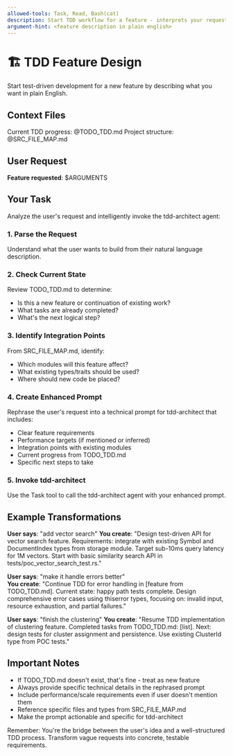 ```yaml
---
allowed-tools: Task, Read, Bash(cat)
description: Start TDD workflow for a feature - interprets your request and invokes tdd-architect
argument-hint: <feature description in plain english>
---
```


# 🏗️ TDD Feature Design

Start test-driven development for a new feature by describing what you want in plain English.

## Context Files

Current TDD progress: @TODO_TDD.md
Project structure: @SRC_FILE_MAP.md

## User Request
**Feature requested**: $ARGUMENTS

## Your Task

Analyze the user's request and intelligently invoke the tdd-architect agent:

### 1. Parse the Request
Understand what the user wants to build from their natural language description.

### 2. Check Current State
Review TODO_TDD.md to determine:
- Is this a new feature or continuation of existing work?
- What tasks are already completed?
- What's the next logical step?

### 3. Identify Integration Points
From SRC_FILE_MAP.md, identify:
- Which modules will this feature affect?
- What existing types/traits should be used?
- Where should new code be placed?

### 4. Create Enhanced Prompt
Rephrase the user's request into a technical prompt for tdd-architect that includes:
- Clear feature requirements
- Performance targets (if mentioned or inferred)
- Integration points with existing modules
- Current progress from TODO_TDD.md
- Specific next steps to take

### 5. Invoke tdd-architect
Use the Task tool to call the tdd-architect agent with your enhanced prompt.

## Example Transformations

**User says**: "add vector search"
**You create**: "Design test-driven API for vector search feature. Requirements: integrate with existing Symbol and DocumentIndex types from storage module. Target sub-10ms query latency for 1M vectors. Start with basic similarity search API in tests/poc_vector_search_test.rs."

**User says**: "make it handle errors better"  
**You create**: "Continue TDD for error handling in [feature from TODO_TDD.md]. Current state: happy path tests complete. Design comprehensive error cases using thiserror types, focusing on: invalid input, resource exhaustion, and partial failures."

**User says**: "finish the clustering"
**You create**: "Resume TDD implementation of clustering feature. Completed tasks from TODO_TDD.md: [list]. Next: design tests for cluster assignment and persistence. Use existing ClusterId type from POC tests."

## Important Notes

- If TODO_TDD.md doesn't exist, that's fine - treat as new feature
- Always provide specific technical details in the rephrased prompt
- Include performance/scale requirements even if user doesn't mention them
- Reference specific files and types from SRC_FILE_MAP.md
- Make the prompt actionable and specific for tdd-architect

Remember: You're the bridge between the user's idea and a well-structured TDD process. Transform vague requests into concrete, testable requirements.